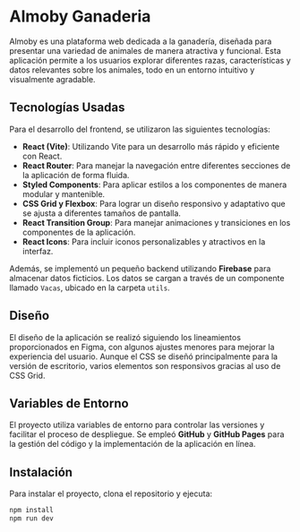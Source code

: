 # Almoby Ganaderia

Almoby es una plataforma web dedicada a la ganadería, diseñada para presentar una variedad de animales de manera atractiva y funcional. Esta aplicación permite a los usuarios explorar diferentes razas, características y datos relevantes sobre los animales, todo en un entorno intuitivo y visualmente agradable.

## Tecnologías Usadas

Para el desarrollo del frontend, se utilizaron las siguientes tecnologías:

- **React (Vite)**: Utilizando Vite para un desarrollo más rápido y eficiente con React.
- **React Router**: Para manejar la navegación entre diferentes secciones de la aplicación de forma fluida.
- **Styled Components**: Para aplicar estilos a los componentes de manera modular y mantenible.
- **CSS Grid y Flexbox**: Para lograr un diseño responsivo y adaptativo que se ajusta a diferentes tamaños de pantalla.
- **React Transition Group**: Para manejar animaciones y transiciones en los componentes de la aplicación.
- **React Icons**: Para incluir iconos personalizables y atractivos en la interfaz.

Además, se implementó un pequeño backend utilizando **Firebase** para almacenar datos ficticios. Los datos se cargan a través de un componente llamado `Vacas`, ubicado en la carpeta `utils`.

## Diseño

El diseño de la aplicación se realizó siguiendo los lineamientos proporcionados en Figma, con algunos ajustes menores para mejorar la experiencia del usuario. Aunque el CSS se diseñó principalmente para la versión de escritorio, varios elementos son responsivos gracias al uso de CSS Grid.

## Variables de Entorno

El proyecto utiliza variables de entorno para controlar las versiones y facilitar el proceso de despliegue. Se empleó **GitHub** y **GitHub Pages** para la gestión del código y la implementación de la aplicación en línea.

## Instalación

Para instalar el proyecto, clona el repositorio y ejecuta:

```bash
npm install
npm run dev